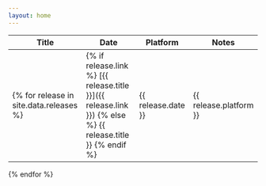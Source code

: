 ```yaml
---
layout: home
---
```


| Title | Date | Platform | Notes |
| ----- | ---- | -------- | ----- |
{% for release in site.data.releases %}| {% if release.link %} [{{ release.title }}]({{ release.link }}) {% else %} {{ release.title }} {% endif %} | {{ release.date }} | {{ release.platform }} | {{ release.type }} |
{% endfor %}